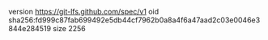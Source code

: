 version https://git-lfs.github.com/spec/v1
oid sha256:fd999c87fab699492e5db44cf7962b0a8a4f6a47aad2c03e0046e3844e284519
size 2256
